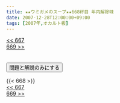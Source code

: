 ```yaml
---
title: ★★ウミガメのスープ★★668杯目 年内解除味
date: 2007-12-28T12:00:00+09:00
tags: [2007年,オカルト板]
---
```

<div class="th_left"><a href="../667"><< 667</a></div>
<div class="th_right"><a href="../669">669 >></a></div>
<br><br>
<script src="../../js/cupsoup.js"></script>
<form>
<input type="button" value="問題と解説のみにする" onClick="toggleCupsoup()">
</form>
{{< 668 >}}
<div class="th_left"><a href="../667"><< 667</a></div>
<div class="th_right"><a href="../669">669 >></a></div>